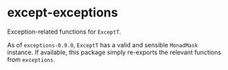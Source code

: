 # except-exceptions

Exception-related functions for `ExceptT`.

As of `exceptions-0.9.0`, `ExceptT` has a valid and sensible
`MonadMask` instance. If available, this package simply re-exports the
relevant functions from `exceptions`.
